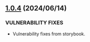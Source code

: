 ## [1.0.4](https://github.com/reiji1020/ccl-component-kit4svelte/compare/1.0.3...1.0.4) (2024/06/14)

### VULNERABILITY FIXES

- Vulnerability fixes from storybook.